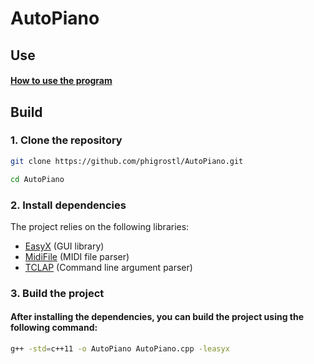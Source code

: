 # AutoPiano
## Use

#### [How to use the program](https://github.com/phigrostl/AutoPiano/blob/main/docs/HowToUse.md)

## Build
### 1. **Clone the repository**

```bash
git clone https://github.com/phigrostl/AutoPiano.git
```
```bash
cd AutoPiano
```

### 2. **Install dependencies**

The project relies on the following libraries:
- [EasyX](https://easyx.cn/) (GUI library)
- [MidiFile](https://github.com/craigsapp/midifile) (MIDI file parser)
- [TCLAP](https://github.com/mirror/tclap) (Command line argument parser)

### 3. **Build the project**
#### After installing the dependencies, you can build the project using the following command:
```bash
g++ -std=c++11 -o AutoPiano AutoPiano.cpp -leasyx
```

